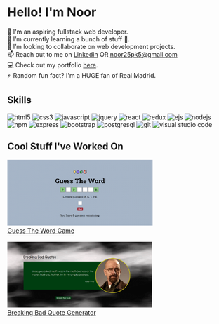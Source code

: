 <link rel="stylesheet" href="https://cdnjs.cloudflare.com/ajax/libs/font-awesome/4.7.0/css/font-awesome.min.css">

<h1>Hello! I'm Noor</h1>

👋 I'm an aspiring fullstack web developer. <br>
🌱 I’m currently learning a bunch of stuff 🤣. <br>
💞️ I’m looking to collaborate on web development projects. <br>
📫 Reach out to me on <a href="https://www.linkedin.com/in/noorrulain/" target="_blank">Linkedin</a> OR noor25pk5@gmail.com <br>
💻 Check out my portfolio <a href="https://noorrulain.github.io/portfolio/" target="_blank">here</a>. <br>
⚡ Random fun fact? I'm a HUGE fan of Real Madrid.

<h2>Skills</h2>
<p align="left">
<img src="https://img.shields.io/badge/HTML5-E34C26?style=for-the-badge&logo=html5&logoColor=white" alt="html5" />
<img src="https://img.shields.io/badge/CSS3-1572B6?style=for-the-badge&logo=css3&logoColor=white" alt="css3" />
<img src="https://img.shields.io/badge/JavaScript-323330?style=for-the-badge&logo=javascript&logoColor=F0DB4F" alt="javascript" />
<img src="https://img.shields.io/badge/jquery-131b28.svg?style=for-the-badge&logo=jquery&logoColor=0868AC" alt="jquery" />
<img src="https://img.shields.io/badge/react-%2320232a.svg?style=for-the-badge&logo=react&logoColor=%2361DAFB" alt="react" />
<img src="https://img.shields.io/badge/redux-764abc?style=for-the-badge&logo=redux&logoColor=white" alt="redux" />
<img src="https://img.shields.io/badge/ejs-B4CA65.svg?style=for-the-badge&logo=ejs&logoColor=A91E50" alt="ejs" />
<img src="https://img.shields.io/badge/node.js-303030.svg?style=for-the-badge&logo=nodedotjs&logoColor=3c873a" alt="nodejs" />
<img src="https://img.shields.io/badge/npm-cb3837?style=for-the-badge&logo=npm&logoColor=white" alt="npm" />
<img src="https://img.shields.io/badge/express-black.svg?style=for-the-badge&logo=express&logoColor=white" alt="express" />  
<img src="https://img.shields.io/badge/bootstrap-563d7c.svg?style=for-the-badge&logo=bootstrap&logoColor=ffffff" alt="bootstrap" />
<img src="https://img.shields.io/badge/postgresql-2F6792.svg?style=for-the-badge&logo=postgresql&logoColor=white" alt="postgresql" />  
<img src="https://img.shields.io/badge/Git-F05032?style=for-the-badge&logo=git&logoColor=white" alt="git" />
<img src="https://img.shields.io/badge/Visual_Studio_Code-0078D4?style=for-the-badge&logo=visual%20studio%20code&logoColor=white" alt="visual studio code" />
</p>
<!-- <img src="https://skillicons.dev/icons?i=html,css,js,jquery,react,nodejs,express,vscode,bootstrap,git,postgres,)](https://skillicons.dev"> -->

<h2>Cool Stuff I've Worked On</h2>
<div>
  <img src="/guess-the-word.png" height="150"/> <br>
  <figcaption><a href="https://github.com/noorrulain/guess-the-word">Guess The Word Game</a></figcaption>
</div>
<br>
<div>
  <img src="/breaking-bad-quote-generator.png" height="150"/> <br>
  <figcaption><a href="https://github.com/noorrulain/breaking-bad-quote-generator">Breaking Bad Quote Generator</a></figcaption>
</div>
